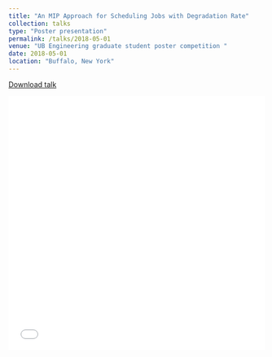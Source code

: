```yaml
---
title: "An MIP Approach for Scheduling Jobs with Degradation Rate"
collection: talks
type: "Poster presentation"
permalink: /talks/2018-05-01
venue: "UB Engineering graduate student poster competition "
date: 2018-05-01
location: "Buffalo, New York"
---
```


[Download talk](http:///faarabi.github.io/files/PosterCompetition.pdf)


<iframe src="/files/PosterCompetition.pdf" width="100%" height="500" frameborder="no" border="0" marginwidth="0" marginheight="0"></iframe>
